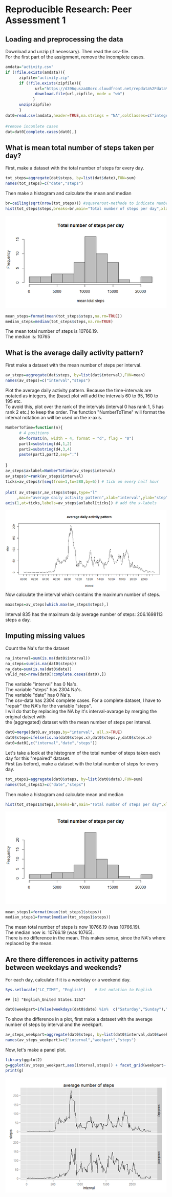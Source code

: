 # Reproducible Research: Peer Assessment 1
  
  
## Loading and preprocessing the data
Download and unzip (if necessary). Then read the csv-file.  
For the first part of the assignment, remove the incomplete cases.  


```r
amdata="activity.csv"
if (!file.exists(amdata)){
      zipfile="activity.zip"
      if (!file.exists(zipfile)){
             url="https://d396qusza40orc.cloudfront.net/repdata%2Fdata%2Factivity.zip"
             download.file(url,zipfile, mode = "wb")
            }
      unzip(zipfile)
      }
dat0=read.csv(amdata,header=TRUE,na.strings = "NA",colClasses=c("integer","Date","integer"))

#remove incomlete cases
dat=dat0[complete.cases(dat0),]
```
  
## What is mean total number of steps taken per day?

First, make a dataset with the total number of steps for every day.   

```r
tot_steps=aggregate(dat$steps, by=list(dat$date),FUN=sum)
names(tot_steps)=c("date","steps")
```
Then make a histogram and calculate the mean and median  

```r
br=ceiling(sqrt(nrow(tot_steps))) #squareroot-methode to indicate number of bars
hist(tot_steps$steps,breaks=br,main="Total number of steps per day",xlab="mean total steps",col="gray")
```

![](./PA1_template_files/figure-html/unnamed-chunk-3-1.png) 

```r
mean_steps=format(mean(tot_steps$steps,na.rm=TRUE))
median_steps=median(tot_steps$steps,na.rm=TRUE)
```
The mean total number of steps is 10766.19.  
The median is: 10765  
  
## What is the average daily activity pattern?
First make a dataset with the mean number of steps per interval.   

```r
av_steps=aggregate(dat$steps, by=list(dat$interval),FUN=mean)
names(av_steps)=c("interval","steps")
```
Plot the average daily activity pattern. Because the time-intervals are notated as integers, the (base) plot will add the intervals 60 to 95, 160 to 195 etc.  
To avoid this, plot over the rank of the intervals (interval 0 has rank 1, 5 has rank 2 etc.) to keep the order. The function "NumberToTime" will format the interval notation an will be used on the x-axis. 

```r
NumberToTime=function(n){
      # 4 positions
      d4=formatC(n, width = 4, format = "d", flag = "0")  
      part1=substring(d4,1,2)
      part2=substring(d4,3,4)
      paste(part1,part2,sep=":")
                      
}
av_steps$axlabel=NumberToTime(av_steps$interval)
av_steps$r=rank(av_steps$interval)
ticks=av_steps$r[seq(from=1,to=288,by=6)] # tick on every half hour

plot( av_steps$r,av_steps$steps,type="l"
     ,main="average daily activity pattern",xlab="interval",ylab="step",xaxt="n")
axis(1,at=ticks,labels=av_steps$axlabel[ticks]) # add the x-labels
```

![](./PA1_template_files/figure-html/unnamed-chunk-5-1.png) 
Now calculate the interval which contains the maximum number of steps.

```r
maxsteps=av_steps[which.max(av_steps$steps),]
```
Interval 835 has the maximum daily average number of steps: 206.1698113 steps a day.  

## Imputing missing values
Count the Na's for the dataset

```r
na_interval=sum(is.na(dat0$interval))
na_steps=sum(is.na(dat0$steps))
na_date=sum(is.na(dat0$date))
valid_rec=nrow(dat0[!complete.cases(dat0),])
```
The variable "interval" has 0 Na's.  
The variable "steps" has 2304 Na's.  
The variable "date" has 0 Na's.  
The csv-data has 2304 complete cases. 
For a complete dataset, I have to "repair" the NA's for the variable "steps".  
I will do that by replacing the NA by it's interval-avarage by merging the original datset with    
the (aggregated) dataset with the mean number of steps per interval.  

```r
dat0=merge(dat0,av_steps,by="interval", all.x=TRUE)
dat0$steps=ifelse(is.na(dat0$steps.x),dat0$steps.y,dat0$steps.x)
dat0=dat0[,c("interval","date","steps")]
```
Let's take a look at the histogram  of the total number of steps taken each day for this "repaired" dataset.   
First (as before), make a dataset with the total number of steps for every day.   

```r
tot_steps1=aggregate(dat0$steps, by=list(dat0$date),FUN=sum)
names(tot_steps1)=c("date","steps")
```
Then make a histogram and calculate mean and median  

```r
hist(tot_steps1$steps,breaks=br,main="Total number of steps per day",xlab="",col="gray")
```

![](./PA1_template_files/figure-html/unnamed-chunk-10-1.png) 

```r
mean_steps1=format(mean(tot_steps1$steps))
median_steps1=format(median(tot_steps1$steps))
```
The mean total number of steps is now 10766.19 (was 10766.19).  
The median now is: 10766.19 (was 10765).  
There is no difference in the mean. This makes sense, since the NA's where replaced by the mean.  

  
## Are there differences in activity patterns between weekdays and weekends?  
For each day, calculate if it is a weekday or a weekend day.   

```r
Sys.setlocale("LC_TIME", "English")    # Set notation to English
```

```
## [1] "English_United States.1252"
```

```r
dat0$weekpart=ifelse(weekdays(dat0$date) %in%  c("Saturday","Sunday"),"weekend","weekday")
```
To show the difference in a plot, first make a dataset with the average number of steps by interval and the weekpart.    

```r
av_steps_weekpart=aggregate(dat0$steps, by=list(dat0$interval,dat0$weekpart),FUN=mean)
names(av_steps_weekpart)=c("interval","weekpart","steps")
```
Now, let's make a panel plot.


```r
library(ggplot2)
g=ggplot(av_steps_weekpart,aes(interval,steps)) + facet_grid(weekpart~.)+   labs(title="average number of steps") +geom_line() 
print(g)
```

![](./PA1_template_files/figure-html/unnamed-chunk-13-1.png) 

